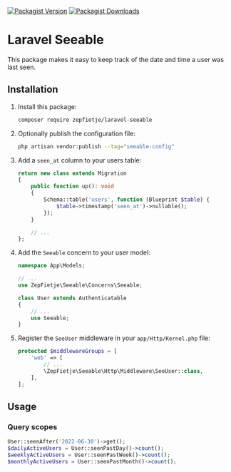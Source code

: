 [![Packagist Version](https://img.shields.io/packagist/v/zepfietje/laravel-seeable)](https://packagist.org/packages/zepfietje/laravel-seeable)
[![Packagist Downloads](https://img.shields.io/packagist/dt/zepfietje/laravel-seeable)](https://packagist.org/packages/zepfietje/laravel-seeable/stats)

# Laravel Seeable

This package makes it easy to keep track of the date and time a user was last seen.

## Installation

1. Install this package:
   ```bash
   composer require zepfietje/laravel-seeable
   ```
2. Optionally publish the configuration file:
    ```bash
    php artisan vendor:publish --tag="seeable-config"
    ```
3. Add a `seen_at` column to your users table:
   ```php
   return new class extends Migration
   {
       public function up(): void
       {
           Schema::table('users', function (Blueprint $table) {
               $table->timestamp('seen_at')->nullable();
           });
       }

       // ...
   };
   ```
4. Add the `Seeable` concern to your user model:
   ```php
   namespace App\Models;

   // ...
   use ZepFietje\Seeable\Concerns\Seeable;

   class User extends Authenticatable
   {
       // ...
       use Seeable;
   }
   ```
5. Register the `SeeUser` middleware in your `app/Http/Kernel.php` file:
   ```php
   protected $middlewareGroups = [
       'web' => [
           // ...
           \ZepFietje\Seeable\Http\Middleware\SeeUser::class,
       ],
   ];
   ```

## Usage

### Query scopes

```php
User::seenAfter('2022-06-30')->get();
$dailyActiveUsers = User::seenPastDay()->count();
$weeklyActiveUsers = User::seenPastWeek()->count();
$monthlyActiveUsers = User::seenPastMonth()->count();
```
